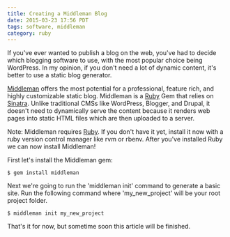 ```yaml
---
title: Creating a Middleman Blog
date: 2015-03-23 17:56 PDT
tags: software, middleman
category: ruby
---
```


If you've ever wanted to publish a blog on the web, you've had to decide which blogging software to use, with the most popular choice being WordPress. In my opinion, if you don't need a lot of dynamic content, it's better to use a static blog generator. 

[Middleman](https://middlemanapp.com/) offers the most potential for a professional, feature rich, and highly customizable static blog. Middleman is a [Ruby](https://www.ruby-lang.org/) Gem that relies on [Sinatra](http://www.sinatrarb.com/). Unlike traditional CMSs like WordPress, Blogger, and Drupal, it doesn't need to dynamically serve the content because it renders web pages into static HTML files which are then uploaded to a server.

Note: Middleman requires [Ruby](https://www.ruby-lang.org/). If you don't have it yet, install it now with a ruby version control manager like rvm or rbenv. After you've installed Ruby we can now install Middleman!

First let's install the Middleman gem:

~~~shell
$ gem install middleman
~~~

Next we're going to run the 'middleman init' command to generate a basic site. Run the following command where 'my\_new_project' will be your root project folder.

~~~shell
$ middleman init my_new_project
~~~

That's it for now, but sometime soon this article will be finished.